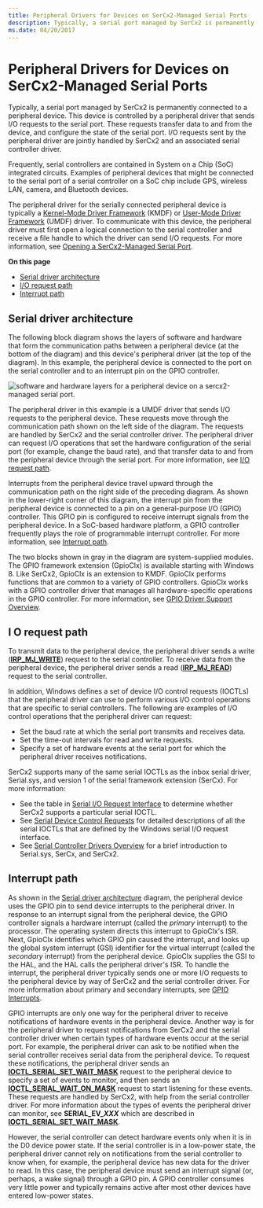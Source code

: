 ```yaml
---
title: Peripheral Drivers for Devices on SerCx2-Managed Serial Ports
description: Typically, a serial port managed by SerCx2 is permanently connected to a peripheral device.
ms.date: 04/20/2017
---
```


# Peripheral Drivers for Devices on SerCx2-Managed Serial Ports

Typically, a serial port managed by SerCx2 is permanently connected to a peripheral device. This device is controlled by a peripheral driver that sends I/O requests to the serial port. These requests transfer data to and from the device, and configure the state of the serial port. I/O requests sent by the peripheral driver are jointly handled by SerCx2 and an associated serial controller driver.

Frequently, serial controllers are contained in System on a Chip (SoC) integrated circuits. Examples of peripheral devices that might be connected to the serial port of a serial controller on a SoC chip include GPS, wireless LAN, camera, and Bluetooth devices.

The peripheral driver for the serially connected peripheral device is typically a [Kernel-Mode Driver Framework](../wdf/index.md) (KMDF) or [User-Mode Driver Framework](../wdf/overview-of-the-umdf.md) (UMDF) driver. To communicate with this device, the peripheral driver must first open a logical connection to the serial controller and receive a file handle to which the driver can send I/O requests. For more information, see [Opening a SerCx2-Managed Serial Port](opening-a-sercx2-managed-serial-port.md).

**On this page**

- [Serial driver architecture](#serial-driver-architecture)
- [I/O request path](#i-o-request-path)
- [Interrupt path](#interrupt-path)

## Serial driver architecture

The following block diagram shows the layers of software and hardware that form the communication paths between a peripheral device (at the bottom of the diagram) and this device's peripheral driver (at the top of the diagram). In this example, the peripheral device is connected to the port on the serial controller and to an interrupt pin on the GPIO controller.

![software and hardware layers for a peripheral device on a sercx2-managed serial port.](images/seriallayers.png)

The peripheral driver in this example is a UMDF driver that sends I/O requests to the peripheral device. These requests move through the communication path shown on the left side of the diagram. The requests are handled by SerCx2 and the serial controller driver. The peripheral driver can request I/O operations that set the hardware configuration of the serial port (for example, change the baud rate), and that transfer data to and from the peripheral device through the serial port. For more information, see [I/O request path](#i-o-request-path).

Interrupts from the peripheral device travel upward through the communication path on the right side of the preceding diagram. As shown in the lower-right corner of this diagram, the interrupt pin from the peripheral device is connected to a pin on a general-purpose I/O (GPIO) controller. This GPIO pin is configured to receive interrupt signals from the peripheral device. In a SoC-based hardware platform, a GPIO controller frequently plays the role of programmable interrupt controller. For more information, see [Interrupt path](#interrupt-path).

The two blocks shown in gray in the diagram are system-supplied modules. The GPIO framework extension (GpioClx) is available starting with Windows 8. Like SerCx2, GpioClx is an extension to KMDF. GpioClx performs functions that are common to a variety of GPIO controllers. GpioClx works with a GPIO controller driver that manages all hardware-specific operations in the GPIO controller. For more information, see [GPIO Driver Support Overview](../gpio/gpio-driver-support-overview.md).

## I O request path

To transmit data to the peripheral device, the peripheral driver sends a write ([**IRP\_MJ\_WRITE**](/previous-versions/ff546904(v=vs.85))) request to the serial controller. To receive data from the peripheral device, the peripheral driver sends a read ([**IRP\_MJ\_READ**](/previous-versions/ff546883(v=vs.85))) request to the serial controller.

In addition, Windows defines a set of device I/O control requests (IOCTLs) that the peripheral driver can use to perform various I/O control operations that are specific to serial controllers. The following are examples of I/O control operations that the peripheral driver can request:

- Set the baud rate at which the serial port transmits and receives data.
- Set the time-out intervals for read and write requests.
- Specify a set of hardware events at the serial port for which the peripheral driver receives notifications.

SerCx2 supports many of the same serial IOCTLs as the inbox serial driver, Serial.sys, and version 1 of the serial framework extension (SerCx). For more information:

- See the table in [Serial I/O Request Interface](serial-i-o-request-interface.md) to determine whether SerCx2 supports a particular serial IOCTL.
- See [Serial Device Control Requests](/windows-hardware/drivers/ddi/ntddser) for detailed descriptions of all the serial IOCTLs that are defined by the Windows serial I/O request interface.
- See [Serial Controller Drivers Overview](serial-drivers-overview.md) for a brief introduction to Serial.sys, SerCx, and SerCx2.

## Interrupt path

As shown in the [Serial driver architecture](#serial-driver-architecture) diagram, the peripheral device uses the GPIO pin to send device interrupts to the peripheral driver. In response to an interrupt signal from the peripheral device, the GPIO controller signals a hardware interrupt (called the *primary* interrupt) to the processor. The operating system directs this interrupt to GpioClx's ISR. Next, GpioClx identifies which GPIO pin caused the interrupt, and looks up the global system interrupt (GSI) identifier for the virtual interrupt (called the *secondary* interrupt) from the peripheral device. GpioClx supplies the GSI to the HAL, and the HAL calls the peripheral driver's ISR. To handle the interrupt, the peripheral driver typically sends one or more I/O requests to the peripheral device by way of SerCx2 and the serial controller driver. For more information about primary and secondary interrupts, see [GPIO Interrupts](../gpio/gpio-interrupts.md).

GPIO interrupts are only one way for the peripheral driver to receive notifications of hardware events in the peripheral device. Another way is for the peripheral driver to request notifications from SerCx2 and the serial controller driver when certain types of hardware events occur at the serial port. For example, the peripheral driver can ask to be notified when the serial controller receives serial data from the peripheral device. To request these notifications, the peripheral driver sends an [**IOCTL\_SERIAL\_SET\_WAIT\_MASK**](/windows-hardware/drivers/ddi/ntddser/ni-ntddser-ioctl_serial_set_wait_mask) request to the peripheral device to specify a set of events to monitor, and then sends an [**IOCTL\_SERIAL\_WAIT\_ON\_MASK**](/windows-hardware/drivers/ddi/ntddser/ni-ntddser-ioctl_serial_wait_on_mask) request to start listening for these events. These requests are handled by SerCx2, with help from the serial controller driver. For more information about the types of events the peripheral driver can monitor, see **SERIAL\_EV\_*XXX*** which are described in [**IOCTL\_SERIAL\_SET\_WAIT\_MASK**](/windows-hardware/drivers/ddi/ntddser/ni-ntddser-ioctl_serial_set_wait_mask).

However, the serial controller can detect hardware events only when it is in the D0 device power state. If the serial controller is in a low-power state, the peripheral driver cannot rely on notifications from the serial controller to know when, for example, the peripheral device has new data for the driver to read. In this case, the peripheral device must send an interrupt signal (or, perhaps, a wake signal) through a GPIO pin. A GPIO controller consumes very little power and typically remains active after most other devices have entered low-power states.
